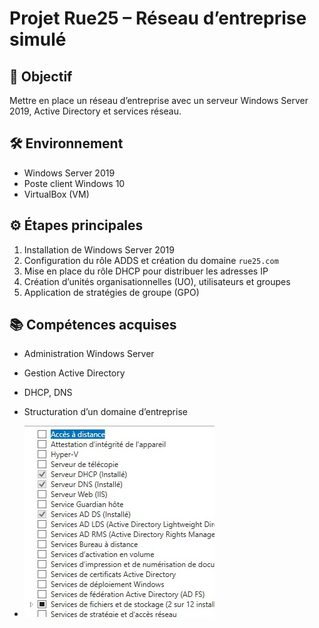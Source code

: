 # Projet Rue25 – Réseau d’entreprise simulé

## 🎯 Objectif
Mettre en place un réseau d’entreprise avec un serveur Windows Server 2019, Active Directory et services réseau.

## 🛠️ Environnement
- Windows Server 2019
- Poste client Windows 10
- VirtualBox (VM)

## ⚙️ Étapes principales
1. Installation de Windows Server 2019
2. Configuration du rôle ADDS et création du domaine `rue25.com`
3. Mise en place du rôle DHCP pour distribuer les adresses IP
4. Création d’unités organisationnelles (UO), utilisateurs et groupes
5. Application de stratégies de groupe (GPO)

## 📚 Compétences acquises
- Administration Windows Server
- Gestion Active Directory
- DHCP, DNS
- Structuration d’un domaine d’entreprise

- ![Installation ADDS](serveur_ADDS__install.jpg)
